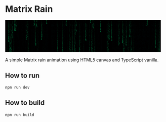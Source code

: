 # Matrix Rain

![Matrix Rain](https://raw.githubusercontent.com/Lithos-hub/matrix-rain/main/public/matrix.jpg)

A simple Matrix rain animation using HTML5 canvas and TypeScript vanilla.

## How to run

```bash
npm run dev
```

## How to build

```bash
npm run build
```
